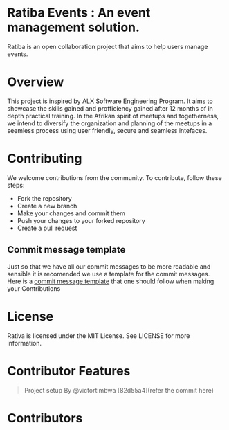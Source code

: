 # Ratiba Events : An event management solution.

Ratiba is an open collaboration project that aims to help users manage events.

# Overview

This project is inspired by ALX Software Engineering Program. It aims to showcase the skills gained and profficiency gained after 12 months of in depth practical training. In the Afrikan spirit of meetups and togetherness, we intend to diversify the organization and planning of the meetups in a seemless process using user friendly, secure and seamless intefaces.

# Contributing

We welcome contributions from the community. To contribute, follow these steps:

- Fork the repository
- Create a new branch
- Make your changes and commit them
- Push your changes to your forked repository
- Create a pull request

## Commit message template

Just so that we have all our commit messages to be more readable and sensible it is recomended we use a template for the commit messages. Here is a [commit message template](url) that one should follow when making your Contributions

# License

Rativa is licensed under the MIT License. See LICENSE for more information.

# Contributor Features

> Project setup By @victortimbwa [82d55a4](refer the commit here)

# Contributors
